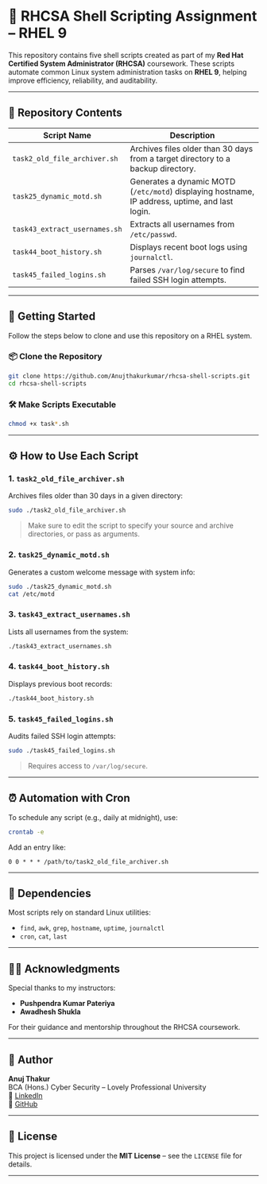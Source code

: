 # 🔧 RHCSA Shell Scripting Assignment – RHEL 9

This repository contains five shell scripts created as part of my **Red Hat Certified System Administrator (RHCSA)** coursework. These scripts automate common Linux system administration tasks on **RHEL 9**, helping improve efficiency, reliability, and auditability.

---

## 📁 Repository Contents

| Script Name                  | Description |
|-----------------------------|-------------|
| `task2_old_file_archiver.sh` | Archives files older than 30 days from a target directory to a backup directory. |
| `task25_dynamic_motd.sh`     | Generates a dynamic MOTD (`/etc/motd`) displaying hostname, IP address, uptime, and last login. |
| `task43_extract_usernames.sh`| Extracts all usernames from `/etc/passwd`. |
| `task44_boot_history.sh`     | Displays recent boot logs using `journalctl`. |
| `task45_failed_logins.sh`    | Parses `/var/log/secure` to find failed SSH login attempts. |

---

## 🚀 Getting Started

Follow the steps below to clone and use this repository on a RHEL system.

### 📦 Clone the Repository

```bash
git clone https://github.com/Anujthakurkumar/rhcsa-shell-scripts.git
cd rhcsa-shell-scripts
```

### 🛠️ Make Scripts Executable

```bash
chmod +x task*.sh
```

---

## ⚙️ How to Use Each Script

### 1. `task2_old_file_archiver.sh`
Archives files older than 30 days in a given directory:
```bash
sudo ./task2_old_file_archiver.sh
```
> Make sure to edit the script to specify your source and archive directories, or pass as arguments.

### 2. `task25_dynamic_motd.sh`
Generates a custom welcome message with system info:
```bash
sudo ./task25_dynamic_motd.sh
cat /etc/motd
```

### 3. `task43_extract_usernames.sh`
Lists all usernames from the system:
```bash
./task43_extract_usernames.sh
```

### 4. `task44_boot_history.sh`
Displays previous boot records:
```bash
./task44_boot_history.sh
```

### 5. `task45_failed_logins.sh`
Audits failed SSH login attempts:
```bash
sudo ./task45_failed_logins.sh
```
> Requires access to `/var/log/secure`.

---

## ⏰ Automation with Cron

To schedule any script (e.g., daily at midnight), use:
```bash
crontab -e
```
Add an entry like:
```cron
0 0 * * * /path/to/task2_old_file_archiver.sh
```

---

## 🧰 Dependencies

Most scripts rely on standard Linux utilities:
- `find`, `awk`, `grep`, `hostname`, `uptime`, `journalctl`
- `cron`, `cat`, `last`

---

## 👨‍🏫 Acknowledgments

Special thanks to my instructors:
- **Pushpendra Kumar Pateriya**
- **Awadhesh Shukla**

For their guidance and mentorship throughout the RHCSA coursework.

---

## 📌 Author

**Anuj Thakur**  
BCA (Hons.) Cyber Security – Lovely Professional University  
🔗 [LinkedIn](https://www.linkedin.com/in/anuj-kumar-bb19542b0/)  
📁 [GitHub](https://github.com/Anujthakurkumar)

---

## 📃 License

This project is licensed under the **MIT License** – see the `LICENSE` file for details.

---

